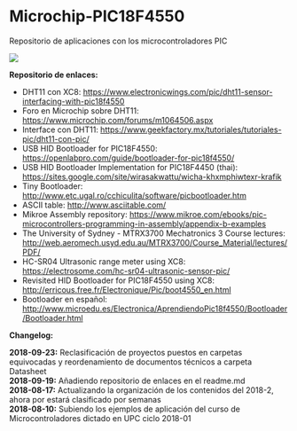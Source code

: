 # Microchip-PIC18F4550
Repositorio de aplicaciones con los microcontroladores PIC

<img src="PIC18F4550_1.gif">

<b>Repositorio de enlaces:</b><br>
- DHT11 con XC8: https://www.electronicwings.com/pic/dht11-sensor-interfacing-with-pic18f4550 <br>
- Foro en Microchip sobre DHT11: https://www.microchip.com/forums/m1064506.aspx <br>
- Interface con DHT11: https://www.geekfactory.mx/tutoriales/tutoriales-pic/dht11-con-pic/ <br>
- USB HID Bootloader for PIC18F4550: https://openlabpro.com/guide/bootloader-for-pic18f4550/ <br>
- USB HID Bootloader Implementation for PIC18F4450 (thai): https://sites.google.com/site/wirasakwattu/wicha-khxmphiwtexr-krafik <br>
- Tiny Bootloader: http://www.etc.ugal.ro/cchiculita/software/picbootloader.htm <br>
- ASCII table: http://www.asciitable.com/ <br>
- Mikroe Assembly repository: https://www.mikroe.com/ebooks/pic-microcontrollers-programming-in-assembly/appendix-b-examples <br>
- The University of Sydney - MTRX3700 Mechatronics 3 Course lectures: http://web.aeromech.usyd.edu.au/MTRX3700/Course_Material/lectures/PDF/ <br>
- HC-SR04 Ultrasonic range meter using XC8: https://electrosome.com/hc-sr04-ultrasonic-sensor-pic/ <br>
- Revisited HID Bootloader for PIC18F4550 using XC8: http://erricous.free.fr/Electronique/Pic/boot4550_en.html <br>
- Bootloader en español: http://www.microedu.es/Electronica/AprendiendoPic18f4550/Bootloader/Bootloader.html <br>

<b> Changelog:</b>

<b>2018-09-23:</b> Reclasificación de proyectos puestos en carpetas equivocadas y reordenamiento de documentos técnicos a carpeta Datasheet <br>
<b>2018-09-19:</b> Añadiendo repositorio de enlaces en el readme.md<br>
<b>2018-08-17:</b> Actualizando la organización de los contenidos del 2018-2, ahora por estará clasificado por semanas <br>
<b>2018-08-10:</b> Subiendo los ejemplos de aplicación del curso de Microcontroladores dictado en UPC ciclo 2018-01
